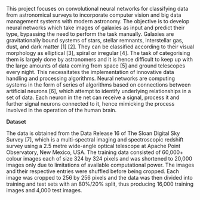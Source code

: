 This project focuses on convolutional neural networks for classifying data from astronomical surveys to incorporate computer vision and big data management systems with modern astronomy. The objective is to develop neural networks which take images of galaxies as input and predict their type, bypassing the need to perform the task manually.
Galaxies are gravitationally bound systems of stars, stellar remnants, interstellar gas, dust, and dark matter [1] [2]. They can be classified according to their visual morphology as elliptical [3], spiral or irregular [4]. The task of categorising them is largely done by astronomers and it is hence difficult to keep up with the large amounts of data coming from space [5] and ground telescopes every night. This necessitates the implementation of innovative data handling and processing algorithms.
Neural networks are computing systems in the form of series of algorithms based on connections between artificial neurons [6], which attempt to identify underlying relationships in a set of data. Each neuron in the net can receive a signal, process it and further signal neurons connected to it, hence mimicking the process involved in the operation of the human brain.

**Dataset**

The data is obtained from the Data Release 16 of The Sloan Digital Sky Survey [7], which is a multi-spectral imaging and spectroscopic redshift survey using a 2.5 metre wide-angle optical telescope at Apache Point Observatory, New Mexico, USA.
The training data consisted of 60,000+ colour images each of size 324 by 324 pixels and was shortened to 20,000 images only due to limitations of available computational power. The images and their respective entries were shuffled before being cropped. Each image was cropped to 256 by 256 pixels and the data was then divided into training and test sets with an 80%/20% split, thus producing 16,000 training images and 4,000 test images.
